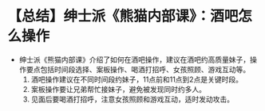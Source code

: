 # 【总结】绅士派《熊猫内部课》：酒吧怎么操作

-   绅士派《熊猫内部课》介绍了如何在酒吧操作，建议在酒吧约高质量妹子，操作要点包括时间段选择、案板操作、喝酒打招呼、女孩照顾、游戏互动等。
    1.  酒吧操作建议在不同时间段约妹子，11点前和11点到2点是关键时段。
    2.  案板操作要让兄弟帮忙接妹子，避免被发现同时约多人。
    3.  见面后要喝酒打招呼，注意女孩照顾和游戏互动，适时发动攻击。